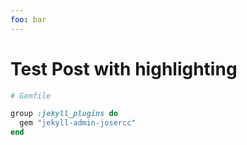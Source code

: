 ```yaml
---
foo: bar
---
```


# Test Post with highlighting

```ruby
# Gemfile

group :jekyll_plugins do
  gem "jekyll-admin-josercc"
end
```
